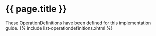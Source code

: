 # {{ page.title }}

These OperationDefinitions have been defined for this implementation guide.
{% include list-operationdefinitions.xhtml %}
 